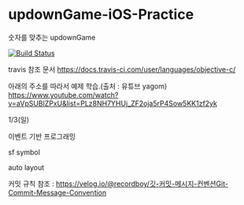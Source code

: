 # updownGame-iOS-Practice
숫자를 맞추는 updownGame

[![Build Status](https://travis-ci.com/hyun99999/updownGame-iOS-Practice.svg?branch=main)](https://travis-ci.com/hyun99999/updownGame-iOS-Practice)

travis 참조 문서
https://docs.travis-ci.com/user/languages/objective-c/

아래의 주소를 따라서 예제 학습.(출처 : 유튜브 yagom)
https://www.youtube.com/watch?v=aVpSUBlZPxU&list=PLz8NH7YHUj_ZF2oja5rP4Sow5KK1zf2yk

1/3(일)

이벤트 기반 프로그래밍

sf symbol

auto layout

커밋 규칙
참조 : https://velog.io/@recordboy/깃-커밋-메시지-컨벤션Git-Commit-Message-Convention


